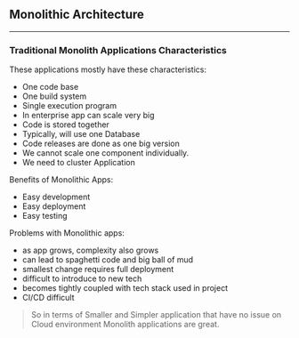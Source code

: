 ## Monolithic Architecture

-- --

### Traditional Monolith Applications Characteristics

These applications mostly have these characteristics:

* One code base
* One build system
* Single execution program
* In enterprise app can scale very big
* Code is stored together
* Typically, will use one Database
* Code releases are done as one big version
* We cannot scale one component individually.
* We need to cluster Application

Benefits of Monolithic Apps:

* Easy development
* Easy deployment
* Easy testing

Problems with Monolithic apps:

* as app grows, complexity also grows
* can lead to spaghetti code and big ball of mud
* smallest change requires full deployment
* difficult to introduce to new tech
* becomes tightly coupled with tech stack used in project
* CI/CD difficult

> So in terms of Smaller and Simpler application that have no issue
> on Cloud environment Monolith applications are great.
